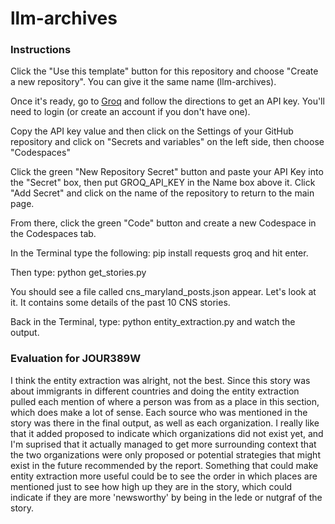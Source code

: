 # llm-archives

### Instructions

Click the "Use this template" button for this repository and choose "Create a new repository". You can give it the same name (llm-archives).

Once it's ready, go to [Groq](https://console.groq.com/keys) and follow the directions to get an API key. You'll need to login (or create an account if you don't have one).

Copy the API key value and then click on the Settings of your GitHub repository and click on "Secrets and variables" on the left side, then choose "Codespaces"

Click the green "New Repository Secret" button and paste your API Key into the "Secret" box, then put GROQ_API_KEY in the Name box above it. Click "Add Secret" and click on the name of the repository to return to the main page.

From there, click the green "Code" button and create a new Codespace in the Codespaces tab.

In the Terminal type the following: pip install requests groq and hit enter.

Then type: python get_stories.py

You should see a file called cns_maryland_posts.json appear. Let's look at it. It contains some details of the past 10 CNS stories.

Back in the Terminal, type: python entity_extraction.py and watch the output.

### Evaluation for JOUR389W

I think the entity extraction was alright, not the best. Since this story was about immigrants in different countries and doing the entity extraction pulled each mention of where a person was from as a place in this section, which does make a lot of sense. Each source who was mentioned in the story was there in the final output, as well as each organization. I really like that it added proposed to indicate which organizations did not exist yet, and I'm suprised that it actually managed to get more surrounding context that the two organizations were only proposed or potential strategies that might exist in the future recommended by the report. Something that could make entity extraction more useful could be to see the order in which places are mentioned just to see how high up they are in the story, which could indicate if they are more 'newsworthy' by being in the lede or nutgraf of the story.
